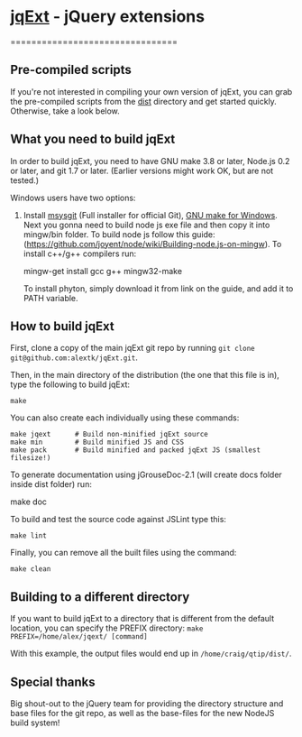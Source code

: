 # [jqExt]() - jQuery extensions
================================

Pre-compiled scripts
--------------------
If you're not interested in compiling your own version of jqExt, you can grab the pre-compiled scripts from the
[dist](https://github.com/alextk/jqExt/tree/master/dist/) directory and get started quickly. Otherwise, take a look below.


What you need to build jqExt
----------------------------
In order to build jqExt, you need to have GNU make 3.8 or later, Node.js 0.2 or later, and git 1.7 or later.
(Earlier versions might work OK, but are not tested.)

Windows users have two options:

1. Install [msysgit](https://code.google.com/p/msysgit/) (Full installer for official Git),
   [GNU make for Windows](http://gnuwin32.sourceforge.net/packages/make.htm).
   Next you gonna need to build node js exe file and then copy it into mingw/bin folder. To build node js follow this guide:
   (https://github.com/joyent/node/wiki/Building-node.js-on-mingw). To install c++/g++ compilers run:

   mingw-get install gcc g++ mingw32-make

   To install phyton, simply download it from link on the guide, and add it to PATH variable.

How to build jqExt
------------------
First, clone a copy of the main jqExt git repo by running `git clone git@github.com:alextk/jqExt.git`.

Then, in the main directory of the distribution (the one that this file is in), type
the following to build jqExt:

	make

You can also create each individually using these commands:

	make jqext		# Build non-minified jqExt source
	make min 		# Build minified JS and CSS
	make pack		# Build minified and packed jqExt JS (smallest filesize!)

To generate documentation using jGrouseDoc-2.1 (will create docs folder inside dist folder) run:

  make doc

To build and test the source code against JSLint type this:

	make lint

Finally, you can remove all the built files using the command:

	make clean


Building to a different directory
---------------------------------
If you want to build jqExt to a directory that is different from the default location, you can specify the PREFIX
directory: `make PREFIX=/home/alex/jqext/ [command]`

With this example, the output files would end up in `/home/craig/qtip/dist/`.

Special thanks
--------------
Big shout-out to the jQuery team for providing the directory structure and base files for the git repo, as well as the base-files for the new NodeJS build system!
